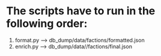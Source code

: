 # The scripts have to run in the following order:

1. format.py --> db_dump/data/factions/formatted.json
2. enrich.py --> db_dump/data//factions/final.json
